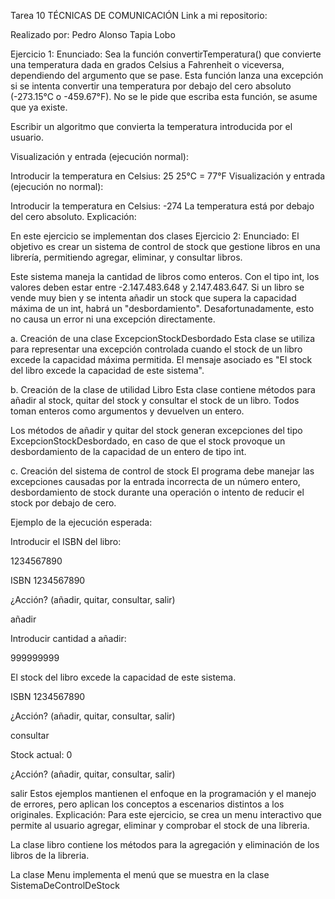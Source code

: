 Tarea 10 TÉCNICAS DE COMUNICACIÓN
Link a mi repositorio: 

Realizado por: Pedro Alonso Tapia Lobo

Ejercicio 1:
Enunciado: 
Sea la función convertirTemperatura() que convierte una temperatura dada en grados Celsius a Fahrenheit o viceversa, dependiendo del argumento que se pase. Esta función lanza una excepción si se intenta convertir una temperatura por debajo del cero absoluto (-273.15°C o -459.67°F). No se le pide que escriba esta función, se asume que ya existe.

Escribir un algoritmo que convierta la temperatura introducida por el usuario.

Visualización y entrada (ejecución normal):


Introducir la temperatura en Celsius: 25
25°C = 77°F
Visualización y entrada (ejecución no normal):


Introducir la temperatura en Celsius: -274
La temperatura está por debajo del cero absoluto.
Explicación: 

En este ejercicio se implementan dos clases 
Ejercicio 2:
Enunciado:
El objetivo es crear un sistema de control de stock que gestione libros en una librería, permitiendo agregar, eliminar, y consultar libros.

Este sistema maneja la cantidad de libros como enteros. Con el tipo int, los valores deben estar entre -2.147.483.648 y 2.147.483.647. Si un libro se vende muy bien y se intenta añadir un stock que supera la capacidad máxima de un int, habrá un "desbordamiento". Desafortunadamente, esto no causa un error ni una excepción directamente.

a. Creación de una clase ExcepcionStockDesbordado Esta clase se utiliza para representar una excepción controlada cuando el stock de un libro excede la capacidad máxima permitida. El mensaje asociado es "El stock del libro excede la capacidad de este sistema".

b. Creación de la clase de utilidad Libro Esta clase contiene métodos para añadir al stock, quitar del stock y consultar el stock de un libro. Todos toman enteros como argumentos y devuelven un entero.

Los métodos de añadir y quitar del stock generan excepciones del tipo ExcepcionStockDesbordado, en caso de que el stock provoque un desbordamiento de la capacidad de un entero de tipo int.

c. Creación del sistema de control de stock El programa debe manejar las excepciones causadas por la entrada incorrecta de un número entero, desbordamiento de stock durante una operación o intento de reducir el stock por debajo de cero.

Ejemplo de la ejecución esperada:


Introducir el ISBN del libro:

1234567890

ISBN 1234567890

¿Acción? (añadir, quitar, consultar, salir)

añadir

Introducir cantidad a añadir:

999999999

El stock del libro excede la capacidad de este sistema.

ISBN 1234567890

¿Acción? (añadir, quitar, consultar, salir)

consultar

Stock actual: 0

¿Acción? (añadir, quitar, consultar, salir)

salir
Estos ejemplos mantienen el enfoque en la programación y el manejo de errores, pero aplican los conceptos a escenarios distintos a los originales.
Explicación:
Para este ejercicio, se crea un menu interactivo que permite al usuario agregar, eliminar y comprobar el stock de una libreria.

La clase libro contiene los métodos para la agregación y eliminación de los libros de la libreria.

La clase Menu implementa el menú que se muestra en la clase SistemaDeControlDeStock


